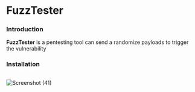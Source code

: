 # FuzzTester
### Introduction
**FuzzTester** is a pentesting tool can send a randomize payloads to trigger the vulnerability
### Installation
```

```
![Screenshot (41)](https://user-images.githubusercontent.com/100557534/172819368-7e9eb2d5-d4bf-45bc-a281-9fc6968f76e8.png)
